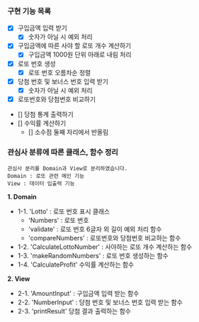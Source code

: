 ### 구현 기능 목록

- [x] 구입금액 입력 받기
  - [x] 숫자가 아닐 시 예외 처리
- [x] 구입금액에 따른 사야 할 로또 개수 계산하기
  - [x] 구입금액 1000원 단위 아래로 내림 처리
- [x] 로또 번호 생성
  - [x] 로또 번호 오름차순 정렬
- [x] 당첨 번호 및 보너스 번호 입력 받기
  - [x] 숫자가 아닐 시 예외 처리
- [x] 로또번호와 당첨번호 비교하기
- [] 당첨 통계 출력하기
- [] 수익률 계산하기
  - [] 소수점 둘째 자리에서 반올림

### 관심사 분류에 따른 클래스, 함수 정리

```
관심사 분리를 Domain과 View로 분리하였습니다.
Domain : 로또 관련 메인 기능
View : 데이터 입출력 기능
```

**1. Domain**

- 1-1. 'Lotto' : 로또 번호 표시 클래스
  - 'Numbers' : 로또 번호
  - 'validate' : 로또 번호 6글자 외 길이 예외 처리 함수
  - 'compareNumbers' : 로또번호와 당첨번호 비교하는 함수
- 1-2. 'CalculateLottoNumber' : 사야하는 로또 개수 계산하는 함수
- 1-3. 'makeRandomNumbers' : 로또 번호 생성하는 함수
- 1-4. 'CalculateProfit' 수익률 계산하는 함수

**2. View**

- 2-1. 'AmountInput' : 구입금액 입력 받는 함수
- 2-2. 'NumberInput' : 당첨 번호 및 보너스 번호 입력 받는 함수
- 2-3. 'printResult' 당첨 결과 출력하는 함수
